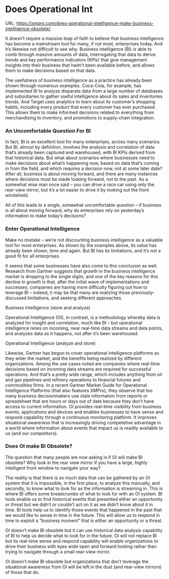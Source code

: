 # Does Operational Int

URL: https://xmpro.com/does-operational-intelligence-make-business-intelligence-obsolete/

It doesn’t require a massive leap of faith to believe that business intelligence has become a mainstream tool for many, if not most, enterprises today. And it’s likewise not difficult to see why. Business intelligence (BI) is able to comb through massive amounts of data, interrogating that data to derive trends and key performance indicators (KPIs) that give management insights into their business that hadn’t been available before, and allows them to make decisions based on that data.

The usefulness of business intelligence as a practice has already been shown through numerous examples. Coca-Cola, for example, has implemented BI to analyze disparate data from a large number of databases and subsidiaries to gather useful intelligence about its sales and inventories trends. And Target uses analytics to learn about its customer’s shopping habits, including every product that every customer has ever purchased. This allows them to make informed decisions related to everything from merchandising to inventory, and promotions to supply-chain integration.

### An Uncomfortable Question For BI

In fact, BI is an excellent tool for many enterprises, across many scenarios. But BI, almost by definition, involves the analysis and correlation of data that’s already been captured and warehoused, with BI KPIs derived from that historical data. But what about scenarios where businesses need to make decisions about what’s happening now, based on data that’s coming in from the field, and which requires a decision now, not at some later date? After all, business is about moving forward, and there are many instances where decisions must be made looking forward, not to the past. As a somewhat wise man once said – you can drive a race car using only the rear-view mirror, but it’s a lot easier to drive it by looking out the front windshield.

All of this leads to a single, somewhat uncomfortable question – if business is all about moving forward, why do enterprises rely on yesterday’s information to make today’s decisions?

### Enter Operational Intelligence

Make no mistake – we’re not discounting business intelligence as a valuable tool for most enterprises. As shown by the examples above, its value has already been shown, time and again. But BI has its limitations, and it’s not a good fit for all enterprises.

It seems that some businesses have also come to this conclusion as well. Research from Gartner suggests that growth in the business intelligence market is dropping to the single digits, and one of the key reasons for this decline in growth is that, after the initial wave of implementations and successes, companies are having more difficulty figuring out how to leverage BI – indeed, it may be that many are realizing those previously-discussed limitations, and seeking different approaches.



Business Intelligence (store and analyze)

Operational Intelligence (OI), in contrast, is a methodology whereby data is analyzed for insight and correlation, much like BI – but operational intelligence relies on incoming, near real-time data streams and data points, and analyzes data as it happens, not after it’s been warehoused.



Operational Intelligence (analyze and store)

Likewise, Gartner has begun to cover operational intelligence platforms as they enter the market, and the benefits being realized by different organizations. Among the use cases noted are companies where real-time decisions based on incoming data streams are required for successful operations. And that’s a pretty wide range, which includes anything from oil and gas pipelines and refinery operations to financial futures and commodities firms. In a recent Gartner Market Guide for Operational Intelligence Platforms (that also features XMPro), they observe that too many business decisionmakers use stale information from reports or spreadsheet that are hours or days out of date because they don’t have access to current information. OI provides real-time visibility from business events, applications and devices and enables businesses to have sense and respond capability through a continuous monitoring platform. It improves situational awareness that is increasingly driving competetive advantage in a world where information about events that impact us is readily available to us (and our competitors).

### Does OI make BI Obsolete?

The question that many people are now asking is if OI will make BI obsolete? Why look in the rear view mirror if you have a large, highly intelligent front window to navigate your way?

The reality is that there is so much data that can be gathered by an OI system that it is impossible, in the first place, to analyze this manually, and secondly, to know what to look for as the information is streaming in. This is where BI offers some breadcrumbs of what to look for with an OI system. BI tools enable us to find historical events that presented either an opportunity or threat but we didn’t or couldn’t act on it as we didn’t know about it in time. BI tools help us to identify those events that happened in the past that we would like to sense in time in the future. This will allow us to respond in time to exploit a “business moment” that is either an opportunity or a threat.

OI doesn’t make BI obsolete but it can use historical data analysis capability of BI to help us decide what to look for in the future. OI will not replace BI but its real-time sense and respond capability will enable organizations to drive their business with eyes wide open and forward looking rather than trying to navigate through a small rear-view mirror.

OI doesn’t make BI obsolete but organizations that don’t leverage the situational awareness from OI will be left in the dust (and rear-view mirrors) of those that do. 

